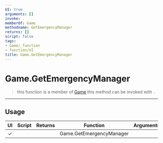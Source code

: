 ```yaml
---
UI: true
arguments: []
invoke: .
memberOf: Game
methodname: GetEmergencyManager
returns: []
script: false
tags:
- Game/_function
- function/UI
title: Game.GetEmergencyManager
---
```

# Game.GetEmergencyManager
> this function is a member of [Game](civ-6/lua/Game.md)
> this method can be invoked with `.`
-----
## Usage
|  UI | Script | Returns | Function | Arguments |
|:---:|:------:|-------:|:--------:|:---------|
|✓| ||Game.GetEmergencyManager||
